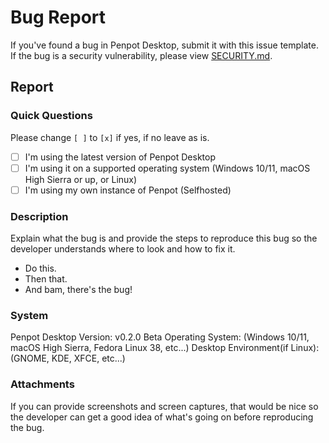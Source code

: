 # Bug Report
If you've found a bug in Penpot Desktop, submit it with this issue template. If the bug is a security vulnerability, please view [SECURITY.md](https://sudovanilla.com/code/Korbs/Penpot-Desktop/-/blob/main/docs/SECURITY.md).

## Report
### Quick Questions
Please change `[ ]` to `[x]` if yes, if no leave as is.

- [ ] I'm using the latest version of Penpot Desktop
- [ ] I'm using it on a supported operating system (Windows 10/11, macOS High Sierra or up, or Linux)
- [ ] I'm using my own instance of Penpot (Selfhosted)

### Description
Explain what the bug is and provide the steps to reproduce this bug so the developer understands where to look and how to fix it.

 - Do this.
 - Then that.
 - And bam, there's the bug!

### System
Penpot Desktop Version: v0.2.0 Beta
Operating System: (Windows 10/11, macOS High Sierra, Fedora Linux 38, etc...)
Desktop Environment(if Linux): (GNOME, KDE, XFCE, etc...)

### Attachments
If you can provide screenshots and screen captures, that would be nice so the developer can get a good idea of what's going on before reproducing the bug.

